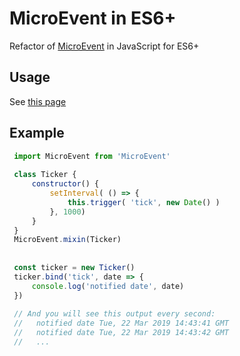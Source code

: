 

# MicroEvent in ES6+
Refactor of [MicroEvent](https://github.com/jeromeetienne/microevent.js) in JavaScript for ES6+

## Usage
See [this page](https://github.com/jeromeetienne/microevent.js)

## Example
```js
 import MicroEvent from 'MicroEvent'
 
 class Ticker {
     constructor() {
         setInterval( () => {
             this.trigger( 'tick', new Date() )
         }, 1000)
     }
 }
 MicroEvent.mixin(Ticker)
 
  
 const ticker = new Ticker()
 ticker.bind('tick', date => {
     console.log('notified date', date)
 })
  
 // And you will see this output every second:
 //   notified date Tue, 22 Mar 2019 14:43:41 GMT
 //   notified date Tue, 22 Mar 2019 14:43:42 GMT
 //   ...
```
